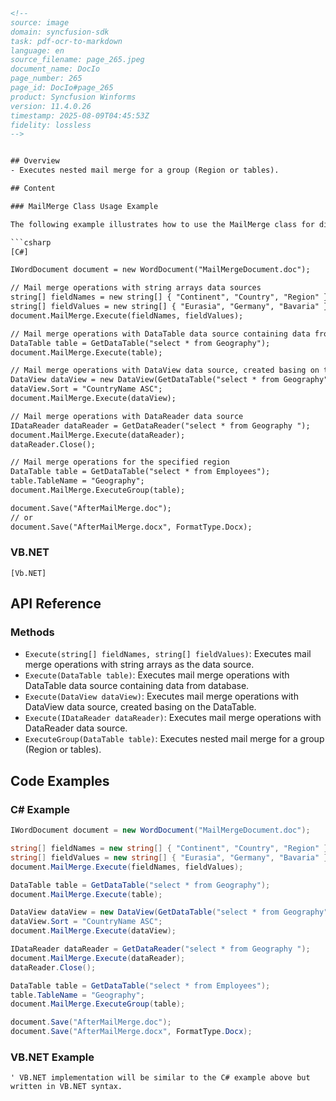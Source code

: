 ```html
<!-- 
source: image
domain: syncfusion-sdk
task: pdf-ocr-to-markdown
language: en 
source_filename: page_265.jpeg
document_name: DocIo
page_number: 265
page_id: DocIo#page_265
product: Syncfusion Winforms
version: 11.4.0.26
timestamp: 2025-08-09T04:45:53Z
fidelity: lossless
-->


## Overview
- Executes nested mail merge for a group (Region or tables).

## Content

### MailMerge Class Usage Example

The following example illustrates how to use the MailMerge class for different data sources.

```csharp
[C#]

IWordDocument document = new WordDocument("MailMergeDocument.doc");

// Mail merge operations with string arrays data sources
string[] fieldNames = new string[] { "Continent", "Country", "Region" };
string[] fieldValues = new string[] { "Eurasia", "Germany", "Bavaria" };
document.MailMerge.Execute(fieldNames, fieldValues);

// Mail merge operations with DataTable data source containing data from database.
DataTable table = GetDataTable("select * from Geography");
document.MailMerge.Execute(table);

// Mail merge operations with DataView data source, created basing on the DataTable
DataView dataView = new DataView(GetDataTable("select * from Geography"));
dataView.Sort = "CountryName ASC";
document.MailMerge.Execute(dataView);

// Mail merge operations with DataReader data source
IDataReader dataReader = GetDataReader("select * from Geography ");
document.MailMerge.Execute(dataReader);
dataReader.Close();

// Mail merge operations for the specified region
DataTable table = GetDataTable("select * from Employees");
table.TableName = "Geography";
document.MailMerge.ExecuteGroup(table);

document.Save("AfterMailMerge.doc");
// or
document.Save("AfterMailMerge.docx", FormatType.Docx);
```

### VB.NET

```vb.net
[Vb.NET]
```

## API Reference

### Methods
- `Execute(string[] fieldNames, string[] fieldValues)`: Executes mail merge operations with string arrays as the data source.
- `Execute(DataTable table)`: Executes mail merge operations with DataTable data source containing data from database.
- `Execute(DataView dataView)`: Executes mail merge operations with DataView data source, created basing on the DataTable.
- `Execute(IDataReader dataReader)`: Executes mail merge operations with DataReader data source.
- `ExecuteGroup(DataTable table)`: Executes nested mail merge for a group (Region or tables).

## Code Examples

### C# Example
```csharp
IWordDocument document = new WordDocument("MailMergeDocument.doc");

string[] fieldNames = new string[] { "Continent", "Country", "Region" };
string[] fieldValues = new string[] { "Eurasia", "Germany", "Bavaria" };
document.MailMerge.Execute(fieldNames, fieldValues);

DataTable table = GetDataTable("select * from Geography");
document.MailMerge.Execute(table);

DataView dataView = new DataView(GetDataTable("select * from Geography"));
dataView.Sort = "CountryName ASC";
document.MailMerge.Execute(dataView);

IDataReader dataReader = GetDataReader("select * from Geography ");
document.MailMerge.Execute(dataReader);
dataReader.Close();

DataTable table = GetDataTable("select * from Employees");
table.TableName = "Geography";
document.MailMerge.ExecuteGroup(table);

document.Save("AfterMailMerge.doc");
document.Save("AfterMailMerge.docx", FormatType.Docx);
```

### VB.NET Example
```vb.net
' VB.NET implementation will be similar to the C# example above but written in VB.NET syntax.
```

<!-- tags: [Syncfusion, Winforms, MailMerge, DataTable, DataView, DataReader, Region, nested mail merge, .doc, .docx] -->
```